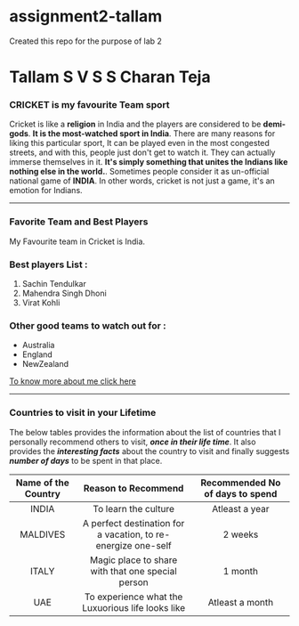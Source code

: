 # assignment2-tallam
Created this repo for the purpose of lab 2

# Tallam S V S S Charan Teja

### CRICKET is my favourite Team sport

Cricket is like a **religion** in India and the players are considered to be **demi-gods**. **It is the most-watched sport in India**. There are many reasons for liking this particular sport, It can be played even in the most congested streets, and with this, people just don't get to watch it. They can actually immerse themselves in it. **It's simply something that unites the Indians like nothing else in the world.**. Sometimes people consider it as un-official national game of **INDIA**. In other words, cricket is not just a game, it's an emotion for Indians.

---

### Favorite Team and Best Players
My Favourite team in Cricket is India.
### Best players List :
   1. Sachin Tendulkar
   2. Mahendra Singh Dhoni
   3. Virat Kohli

### Other good teams to watch out for :
   * Australia
   * England
   * NewZealand

[To know more about me click here](https://github.com/tallam-git/assignment2-tallam/blob/main/AboutMe.md)

---

### Countries to visit in your Lifetime
The below tables provides the information about the list of countries that I personally recommend others to visit, ***once in their life time***.
It also provides the ***interesting facts*** about the country to visit and finally suggests ***number of days*** to be spent in that place.

| Name of the Country | Reason to Recommend | Recommended No of days to spend  |
|:---:|:---:|:---:|
| INDIA |  To learn the culture  | Atleast a year  |
| MALDIVES |  A perfect destination for a vacation, to re-energize one-self  | 2 weeks  |
| ITALY | Magic place to share with that one special person | 1 month  |
| UAE |  To experience what the Luxuorious life looks like | Atleast a month |
   